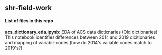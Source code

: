 ## shr-field-work
#### List of files in this repo
__acs_dictionary_eda.ipynb__: 
EDA of ACS data dictionaries (Old dictionaries)
This notebook identifies differences between 2014 and 2019 dicitionaries and mapping of variable codes (how do 2014's variable codes match to 2019's?) 
